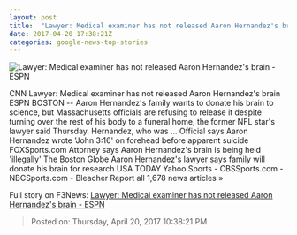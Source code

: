 ```yaml
---
layout: post
title:  "Lawyer: Medical examiner has not released Aaron Hernandez's brain - ESPN"
date: 2017-04-20 17:38:21Z
categories: google-news-top-stories
---
```


![Lawyer: Medical examiner has not released Aaron Hernandez's brain - ESPN](http://a1.espncdn.com/combiner/i?img=%2Fphoto%2F2017%2F0418%2Fr200919_1296x729_16%2D9.jpg)

CNN Lawyer: Medical examiner has not released Aaron Hernandez's brain ESPN BOSTON -- Aaron Hernandez's family wants to donate his brain to science, but Massachusetts officials are refusing to release it despite turning over the rest of his body to a funeral home, the former NFL star's lawyer said Thursday. Hernandez, who was ... Official says Aaron Hernandez wrote 'John 3:16' on forehead before apparent suicide FOXSports.com Attorney says Aaron Hernandez's brain is being held 'illegally' The Boston Globe Aaron Hernandez's lawyer says family will donate his brain for research USA TODAY Yahoo Sports - CBSSports.com - NBCSports.com - Bleacher Report all 1,678 news articles »


Full story on F3News: [Lawyer: Medical examiner has not released Aaron Hernandez's brain - ESPN](http://www.f3nws.com/n/uPHx2G)

> Posted on: Thursday, April 20, 2017 10:38:21 PM
